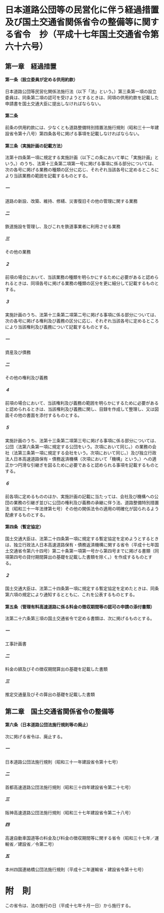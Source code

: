# 日本道路公団等の民営化に伴う経過措置及び国土交通省関係省令の整備等に関する省令　抄（平成十七年国土交通省令第六十六号）
## 第一章　経過措置
#### 第一条（設立委員が定める供用約款）
日本道路公団等民営化関係法施行法（以下「法」という。）第三条第一項の設立委員は、同条第二項の認可を受けようとするときは、同項の供用約款を記載した申請書を国土交通大臣に提出しなければならない。
#### 第二条
前条の供用約款には、少なくとも道路整備特別措置法施行規則（昭和三十一年建設省令第十八号）第四条各号に掲げる事項を記載しなければならない。
#### 第三条（実施計画の記載方法）
法第十四条第一項に規定する実施計画（以下この条において単に「実施計画」という。）のうち、法第十三条第二項第一号に掲げる事項に係る部分については、次の各号に掲げる業務の種類の区分に応じ、それぞれ当該各号に定めるところにより当該業務の範囲を記載するものとする。
##### 一
道路の新設、改築、維持、修繕、災害復旧その他の管理に関する業務
##### 二
鉄道施設を管理し、及びこれを鉄道事業者に利用させる業務
##### 三
その他の業務
##### ２
前項の場合において、当該業務の種類を明らかにするために必要があると認められるときは、同項各号に掲げる業務の種類の区分を更に細分して記載するものとする。
##### ３
実施計画のうち、法第十三条第二項第二号に掲げる事項に係る部分については、次の各号に掲げる権利及び義務の区分に応じ、それぞれ当該各号に定めるところにより当該権利及び義務について記載するものとする。
##### 一
資産及び債務
##### 二
その他の権利及び義務
##### ４
前項の場合において、当該権利及び義務の範囲を明らかにするために必要があると認められるときは、当該権利及び義務に関し、目録を作成して整理し、又は図面その他の書面を添付するものとする。
##### ５
実施計画のうち、法第十三条第二項第三号に掲げる事項に係る部分については、公団（法第六条第一項に規定する公団をいう。次項において同じ。）の業務の会社（法第三条第一項に規定する会社をいう。次項において同じ。）及び独立行政法人日本高速道路保有・債務返済機構（次項において「機構」という。）への適正かつ円滑な引継ぎを図るために必要であると認められる事項を記載するものとする。
##### ６
前各項に定めるもののほか、実施計画の記載に当たっては、会社及び機構への公団の業務の引継ぎ並びに公団の権利及び義務の承継に伴う法、道路整備特別措置法（昭和三十一年法律第七号）その他の関係法令の適用の明確化が図られるよう配慮するものとする。
#### 第四条（暫定協定）
国土交通大臣は、法第二十四条第一項に規定する暫定協定を定めようとするときは、独立行政法人日本高速道路保有・債務返済機構に関する省令（平成十七年国土交通省令第六十四号）第二十条第一項第一号から第四号までに掲げる書類（同項第四号の貸付期間算出の基礎を記載した書類を除く。）を作成するものとする。
##### ２
国土交通大臣は、法第二十四条第一項に規定する暫定協定を定めたときは、同条第六項の規定により通知するとともに、これを公表するものとする。
#### 第五条（管理有料高速道路に係る料金の徴収期間等の認可の申請の添付書類）
法第二十六条第三項の国土交通省令で定める書類は、次に掲げるものとする。
##### 一
工事計画書
##### 二
料金の額及びその徴収期間算出の基礎を記載した書類
##### 三
推定交通量及びその算出の基礎を記載した書類
## 第二章　国土交通省関係省令の整備等
#### 第六条（日本道路公団法施行規則等の廃止）
次に掲げる省令は、廃止する。
##### 一
日本道路公団法施行規則（昭和三十一年建設省令第十七号）
##### 二
首都高速道路公団法施行規則（昭和三十四年建設省令第二十七号）
##### 三
阪神高速道路公団法施行規則（昭和三十七年建設省令第二十八号）
##### 四
高速自動車国道等の料金及び料金の徴収期間等に関する省令（昭和三十七年／運輸省／建設省／令第二号）
##### 五
本州四国連絡橋公団法施行規則（平成十二年運輸省・建設省令第十七号）
# 附　則
この省令は、法の施行の日（平成十七年十月一日）から施行する。
